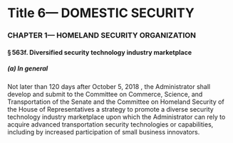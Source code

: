 
# Title 6— DOMESTIC SECURITY
### CHAPTER 1— HOMELAND SECURITY ORGANIZATION
#### § 563f. Diversified security technology industry marketplace
##### (a) In general

Not later than 120 days after October 5, 2018 , the Administrator shall develop and submit to the Committee on Commerce, Science, and Transportation of the Senate and the Committee on Homeland Security of the House of Representatives a strategy to promote a diverse security technology industry marketplace upon which the Administrator can rely to acquire advanced transportation security technologies or capabilities, including by increased participation of small business innovators.
